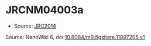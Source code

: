 <a name="material" />

# JRCNM04003a
<script type="application/ld+json">
  {
    "@context": "https://schema.org/",
    "@type": "ChemicalSubstance",
    "@id": "https://egonw.github.io/nanowiki/nanowiki396.html#material",
    "http://purl.org/dc/terms/conformsTo":
      {
        "@type": "CreativeWork",
        "@id": "https://bioschemas.org/profiles/ChemicalSubstance/0.4-RELEASE/"
      },
    "identfier": "396",
    "name": "JRCNM04003a",
    "url": "https://egonw.github.io/nanowiki/nanowiki396.html#material",
    "sameAs": "http://127.0.0.1/mediawiki/index.php/Special:URIResolver/JRCNM04003a"
  }
</script>


* Source: [JRC2014](articleJRC2014.md)


Source: NanoWiki 6, doi:[10.6084/m9.figshare.11897205.v1](https://doi.org/10.6084/m9.figshare.11897205.v1)
